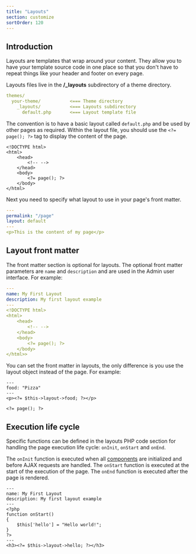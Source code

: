 ```yaml
---
title: "Layouts"
section: customize
sortOrder: 120
---
```


## Introduction

Layouts are templates that wrap around your content. They allow you to have your template source code in one place so that you don't have to repeat things like your header and footer on every page. 

Layouts files live in the **/_layouts** subdirectory of a theme directory. 

```yaml
themes/
  your-theme/           <=== Theme directory
    _layouts/         	<=== Layouts subdirectory
      default.php		<=== Layout template file
```

The convention is to have a basic layout called `default.php` and be used by other pages as required. Within the layout file, you should use the `<?= page(); ?>`  tag to display the content of the page.

```php+HTML
<!DOCTYPE html>
<html>
    <head>
        <!-- -->
    </head>
    <body>
        <?= page(); ?>
    </body>
</html>
```

Next you need to specify what layout to use in your page's front matter.

```yaml
---
permalink: "/page"
layout: default
---
<p>This is the content of my page</p>
```

## Layout front matter

The front matter section is optional for layouts. The optional front matter parameters are `name` and `description` and are used in the Admin user interface. For example:

```yaml
---
name: My First Layout
description: My first layout example
---
<!DOCTYPE html>
<html>
    <head>
        <!-- -->
    </head>
    <body>
        <?= page(); ?>
    </body>
</html>>
```

You can set the front matter in layouts, the only difference is you use the layout object instead of the page. For example:

```php+HTML
---
food: "Pizza"
---
<p><?= $this->layout->food; ?></p>

<?= page(); ?>
```

## Execution life cycle

Specific functions can be defined in the layouts PHP code section for handling the page execution life cycle: `onInit`, `onStart` and `onEnd`. 

The `onInit` function is executed when all [components]({{site.baseurl}}/customize/components) are initialized and before AJAX requests are handled. The `onStart` function is executed at the start of the execution of the page. The `onEnd` function is executed after the page is rendered.

```php+HTML
---
name: My First Layout
description: My first layout example
---
<?php
function onStart()
{
    $this['hello'] = "Hello world!";
}
?>
---
<h3><?= $this->layout->hello; ?></h3>
```

## 